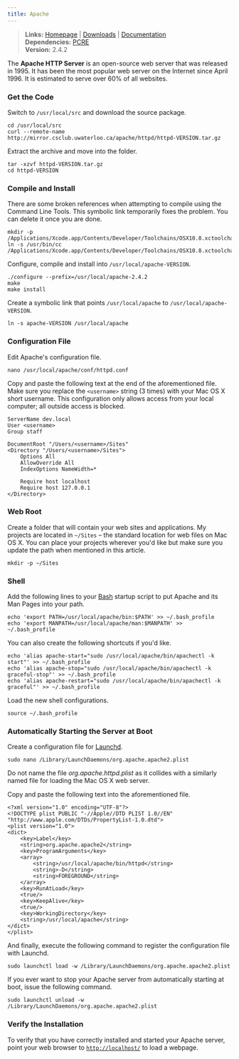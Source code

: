 ```yaml
---
title: Apache
---
```



> **Links:** [Homepage](http://httpd.apache.org/) | [Downloads](http://httpd.apache.org/download.cgi) | [Documentation](http://httpd.apache.org/docs/2.4/)  
> **Dependencies:** [PCRE](pcre.html)  
> **Version:** <span id="version">2.4.2</span>


The **Apache HTTP Server** is an open-source web server that was released in 1995. It has been the most popular web server on the Internet since April 1996. It is estimated to serve over 60% of all websites.


### Get the Code

Switch to `/usr/local/src` and download the source package.

	cd /usr/local/src
	curl --remote-name http://mirror.csclub.uwaterloo.ca/apache/httpd/httpd-VERSION.tar.gz

Extract the archive and move into the folder.

	tar -xzvf httpd-VERSION.tar.gz
	cd httpd-VERSION


### Compile and Install

There are some broken references when attempting to compile using the Command Line Tools. This symbolic link temporarily fixes the problem. You can delete it once you are done.

	mkdir -p /Applications/Xcode.app/Contents/Developer/Toolchains/OSX10.8.xctoolchain/usr/bin
	ln -s /usr/bin/cc /Applications/Xcode.app/Contents/Developer/Toolchains/OSX10.8.xctoolchain/usr/bin/cc

Configure, compile and install into `/usr/local/apache-VERSION`.

	./configure --prefix=/usr/local/apache-2.4.2
	make
	make install

Create a symbolic link that points `/usr/local/apache` to `/usr/local/apache-VERSION`.

	ln -s apache-VERSION /usr/local/apache


### Configuration File

Edit Apache's configuration file.

	nano /usr/local/apache/conf/httpd.conf

Copy and paste the following text at the end of the aforementioned file. Make sure you replace the `<username>` string (3 times) with your Mac OS X short username. This configuration only allows access from your local computer; all outside access is blocked.

	ServerName dev.local
	User <username>
	Group staff

	DocumentRoot "/Users/<username>/Sites"
	<Directory "/Users/<username>/Sites">
		Options All
		AllowOverride All
		IndexOptions NameWidth=*

		Require host localhost
		Require host 127.0.0.1
	</Directory>


### Web Root

Create a folder that will contain your web sites and applications. My projects are located in `~/Sites` – the standard location for web files on Mac OS X. You can place your projects wherever you'd like but make sure you update the path when mentioned in this article.

	mkdir -p ~/Sites


### Shell

Add the following lines to your [Bash](http://en.wikipedia.org/wiki/Bash_%28Unix_shell%29) startup script to put Apache and its Man Pages into your path.

	echo 'export PATH=/usr/local/apache/bin:$PATH' >> ~/.bash_profile
	echo 'export MANPATH=/usr/local/apache/man:$MANPATH' >> ~/.bash_profile

You can also create the following shortcuts if you'd like.

	echo 'alias apache-start="sudo /usr/local/apache/bin/apachectl -k start"' >> ~/.bash_profile
	echo 'alias apache-stop="sudo /usr/local/apache/bin/apachectl -k graceful-stop"' >> ~/.bash_profile
	echo 'alias apache-restart="sudo /usr/local/apache/bin/apachectl -k graceful"' >> ~/.bash_profile

Load the new shell configurations.

	source ~/.bash_profile


### Automatically Starting the Server at Boot

Create a configuration file for [Launchd](http://en.wikipedia.org/wiki/Launchd).

	sudo nano /Library/LaunchDaemons/org.apache.apache2.plist

Do not name the file *org.apache.httpd.plist* as it collides with a similarly named file for loading the Mac OS X web server.

Copy and paste the following text into the aforementioned file.

	<?xml version="1.0" encoding="UTF-8"?>
	<!DOCTYPE plist PUBLIC "-//Apple//DTD PLIST 1.0//EN" "http://www.apple.com/DTDs/PropertyList-1.0.dtd">
	<plist version="1.0">
	<dict>
		<key>Label</key>
		<string>org.apache.apache2</string>
		<key>ProgramArguments</key>
		<array>
			<string>/usr/local/apache/bin/httpd</string>
			<string>-D</string>
			<string>FOREGROUND</string>
		</array>
		<key>RunAtLoad</key>
		<true/>
		<key>KeepAlive</key>
		<true/>
		<key>WorkingDirectory</key>
		<string>/usr/local/apache</string>
	</dict>
	</plist>


And finally, execute the following command to register the configuration file with Launchd.

	sudo launchctl load -w /Library/LaunchDaemons/org.apache.apache2.plist

If you ever want to stop your Apache server from automatically starting at boot, issue the following command.

	sudo launchctl unload -w /Library/LaunchDaemons/org.apache.apache2.plist


### Verify the Installation

To verify that you have correctly installed and started your Apache server, point your web browser to [`http://localhost/`](http://localhost/) to load a webpage.
